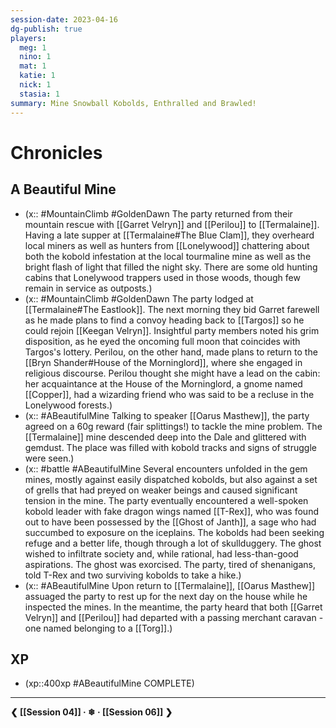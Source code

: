 ```yaml
---
session-date: 2023-04-16
dg-publish: true
players: 
  meg: 1
  nino: 1
  mat: 1
  katie: 1
  nick: 1
  stasia: 1
summary: Mine Snowball Kobolds, Enthralled and Brawled!
---
```

# Chronicles
## A Beautiful Mine
- (x:: #MountainClimb #GoldenDawn The party returned from their mountain rescue with [[Garret Velryn]] and [[Perilou]] to [[Termalaine]]. Having a late supper at [[Termalaine#The Blue Clam]], they overheard local miners as well as hunters from [[Lonelywood]] chattering about both the kobold infestation at the local tourmaline mine as well as the bright flash of light that filled the night sky. There are some old hunting cabins that Lonelywood trappers used in those woods, though few remain in service as outposts.)
- (x:: #MountainClimb #GoldenDawn The party lodged at [[Termalaine#The Eastlook]]. The next morning they bid Garret farewell as he made plans to find a convoy heading back to [[Targos]] so he could rejoin [[Keegan Velryn]]. Insightful party members noted his grim disposition, as he eyed the oncoming full moon that coincides with Targos's lottery. Perilou, on the other hand, made plans to return to the [[Bryn Shander#House of the Morninglord]], where she engaged in religious discourse. Perilou thought she might have a lead on the cabin: her acquaintance at the House of the Morninglord, a gnome named [[Copper]], had a wizarding friend who was said to be a recluse in the Lonelywood forests.)
- (x:: #ABeautifulMine Talking to speaker [[Oarus Masthew]], the party agreed on a 60g reward (fair splittings!) to tackle the mine problem. The [[Termalaine]] mine descended deep into the Dale and glittered with gemdust. The place was filled with kobold tracks and signs of struggle were seen.)
- (x:: #battle #ABeautifulMine Several encounters unfolded in the gem mines, mostly against easily dispatched kobolds, but also against a set of grells that had preyed on weaker beings and caused significant tension in the mine. The party eventually encountered a well-spoken kobold leader with fake dragon wings named [[T-Rex]], who was found out to have been possessed by the [[Ghost of Janth]], a sage who had succumbed to exposure on the iceplains. The kobolds had been seeking refuge and a better life, though through a lot of skullduggery. The ghost wished to infiltrate society and, while rational, had less-than-good aspirations. The ghost was exorcised. The party, tired of shenanigans, told T-Rex and two surviving kobolds to take a hike.)
- (x:: #ABeautifulMine Upon return to [[Termalaine]], [[Oarus Masthew]] assuaged the party to rest up for the next day on the house while he inspected the mines. In the meantime, the party heard that both [[Garret Velryn]] and [[Perilou]] had departed with a passing merchant caravan - one named belonging to a [[Torg]].)

## XP
- (xp::400xp #ABeautifulMine COMPLETE)

---
**❮ [[Session 04]] · ❄ ·  [[Session 06]] ❯**
